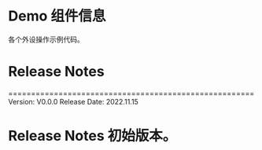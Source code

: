 # Demo 组件信息
各个外设操作示例代码。

# Release Notes

======================================================
Version: V0.0.0
Release Date: 2022.11.15

Release Notes
初始版本。
======================================================